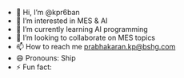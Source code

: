 - 👋 Hi, I’m @kpr6ban
- 👀 I’m interested in MES & AI 
- 🌱 I’m currently learning AI programming 
- 💞️ I’m looking to collaborate on MES topics
- 📫 How to reach me prabhakaran.kp@bshg.com
- 😄 Pronouns: Ship
- ⚡ Fun fact: 

<!---
kpr6ban/kpr6ban is a ✨ special ✨ repository because its `README.md` (this file) appears on your GitHub profile.
You can click the Preview link to take a look at your changes.
--->
